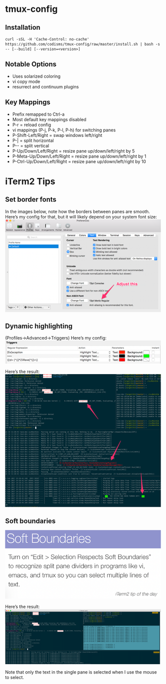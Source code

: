 # tmux-config

## Installation
```
curl -sSL -H 'Cache-Control: no-cache' https://github.com/codisms/tmux-config/raw/master/install.sh | bash -s -- [--build] [--version=<version>]
```

## Notable Options
* Uses solarized coloring
* vi copy mode
* resurrect and continuum plugins

## Key Mappings
* Prefix remapped to Ctrl-a
* Most default key mappings disabled
* P-r = reload config
* vi mappings (P-j, P-k, P-l, P-h) for switching panes
* P-Shift-Left/Right = swap windows left/right
* P-| = split horizontal
* P-- = split vertical
* P-Up/Down/Left/Right = resize pane up/down/left/right by 5
* P-Meta-Up/Down/Left/Right = resize pane up/down/left/right by 1
* P-Ctrl-Up/Down/Left/Right = resize pane up/down/left/right by 10

# iTerm2 Tips
## Set border fonts
In the images below, note how the borders between panes are smooth.  Here’s my config for that, but it will likely depend on your system font size:
![iterm-smooth-borders-config.png](doc/iterm-smooth-borders-config.png)

## Dynamic highlighting
(Profiles->Advanced->Triggers) Here’s my config:
![iterm-highlight-config.png](doc/iterm-highlight-config.png)

Here’s the result:
![iterm-highlight-sample.png](doc/iterm-highlight-sample.png)

## Soft boundaries
![iterm-select-in-pane-tip.png](doc/iterm-select-in-pane-tip.png)

Here’s the result:
![iterm-select-in-pane-sample.png](doc/iterm-select-in-pane-sample.png)

Note that only the text in the single pane is selected when I use the mouse to select.

